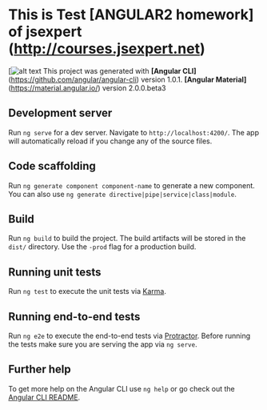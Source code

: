 # This is Test **[ANGULAR2 homework] of jsexpert** (http://courses.jsexpert.net)
[![alt text](https://material.angular.io/assets/img/homepage/sprintzerotoapp.svg)
This project was generated with **[Angular CLI]**(https://github.com/angular/angular-cli) version 1.0.1.
                                **[Angular Material]** (https://material.angular.io/)     version 2.0.0.beta3

## Development server

Run `ng serve` for a dev server. Navigate to `http://localhost:4200/`. The app will automatically reload if you change any of the source files.

## Code scaffolding

Run `ng generate component component-name` to generate a new component. You can also use `ng generate directive|pipe|service|class|module`.

## Build

Run `ng build` to build the project. The build artifacts will be stored in the `dist/` directory. Use the `-prod` flag for a production build.

## Running unit tests

Run `ng test` to execute the unit tests via [Karma](https://karma-runner.github.io).

## Running end-to-end tests

Run `ng e2e` to execute the end-to-end tests via [Protractor](http://www.protractortest.org/).
Before running the tests make sure you are serving the app via `ng serve`.

## Further help

To get more help on the Angular CLI use `ng help` or go check out the [Angular CLI README](https://github.com/angular/angular-cli/blob/master/README.md).